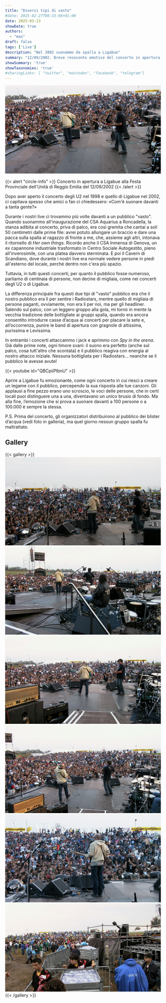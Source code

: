 ```yaml
---
title: "Diversi tipi di vasto"
#date: 2025-02-27T08:33:06+01:00
date: 2025-03-13
showDate: true
authors:
  - "max"
draft: false
tags: ['Live']
description: "Nel 2002 suonammo da spalla a Ligabue"
summary: "12/09/2002. Breve resoconto emotivo del concerto in apertura a Ligabue a Reggio Emilia."
showSummary: 'true'
showTaxonomies: 'true'
#sharingLinks: [ "twitter", "mastodon", "facebook", "telegram"]
---
```


![Foto live](featured.png)

{{< alert "circle-info" >}}
Concerto in apertura a Ligabue alla Festa Provinciale dell'Unità di Reggio Emilia del 12/09/2002
{{< /alert >}}

Dopo aver aperto il concerto degli U2 nel 1998 e quello di Ligabue nel 2002, ci capitava spesso che amici o fan ci chiedessero:
«Com'è suonare davanti a tanta gente?»

Durante i nostri live ci trovammo più volte davanti a un pubblico "vasto". Quando suonammo all'inaugurazione del CSA Aquarius a Roncadella, la stanza adibita al concerto, priva di palco, era così gremita che cantai a soli 50 centimetri dalle prime file: avrei potuto allungare un braccio e dare una pacca sulla spalla al ragazzo di fronte a me, che, assieme agli altri, intonava il ritornello di *Her own things*. Ricordo anche il CSA Inmensa di Genova, un ex capannone industriale trasformato in Centro Sociale Autogestito, pieno all'inverosimile, con una platea davvero sterminata. E poi il Cavern di Scandiano, dove durante i nostri live era normale vedere persone in piedi all'esterno del locale, perché dentro non c'era più spazio.

Tuttavia, in tutti questi concerti, per quanto il pubblico fosse numeroso, parliamo di centinaia di persone, non decine di migliaia, come nei concerti degli U2 o di Ligabue.

La differenza principale fra questi due tipi di "vasto" pubblico era che il nostro pubblico era lì per sentire i Radiostars, mentre quello di migliaia di persone paganti, ovviamente, non era lì per noi, ma per gli headliner. Salendo sul palco, con un leggero groppo alla gola, mi tornò in mente la vecchia tradizione delle bottigliate ai gruppi spalla, quando era ancora consentito introdurre casse d’acqua ai concerti per placare la sete e, all’occorrenza, punire le band di apertura con gragnole di altissima, purissima e Levissima.

In entrambi i concerti attaccammo i jack e aprimmo con *Spy in the arena*. Già dalle prime note, ogni timore svanì: il suono era perfetto (anche sul palco, cosa tutt'altro che scontata) e il pubblico reagiva con energia al nostro attacco iniziale. Nessuna bottigliata per i Radiostars... neanche se il pubblico le avesse avute!

{{< youtube id="QBCpiiPlbnU" >}}

Aprire a Ligabue fu emozionante, come ogni concerto in cui riesci a creare un legame con il pubblico, percependo la sua risposta alle tue canzoni. Gli applausi a fine pezzo erano uno scroscio, le voci delle persone, che in certi locali puoi distinguere una a una, diventavano un unico brusio di fondo. Ma alla fine, l’emozione che si prova a suonare davanti a 100 persone o a 100.000 è sempre la stessa.

P.S. Prima del concerto, gli organizzatori distribuirono al pubblico dei blister d’acqua (vedi foto in galleria), ma quel giorno nessun gruppo spalla fu maltrattato.

## Gallery
{{< gallery >}}
    <img src="img/1.png" class="grid-w33"/>
    <img src="img/2.png" class="grid-w33"/>
    <img src="img/3.png" class="grid-w33"/>
    <img src="img/4.png" class="grid-w33"/>
    <img src="img/5.png" class="grid-w33"/>
    <img src="img/6.png" class="grid-w33"/>
{{< /gallery >}}

